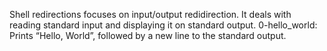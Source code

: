 Shell redirections focuses on input/output redidirection. It deals with reading standard input and displaying it on standard output.
0-hello_world: 
Prints “Hello, World”, followed by a new line to the standard output.

